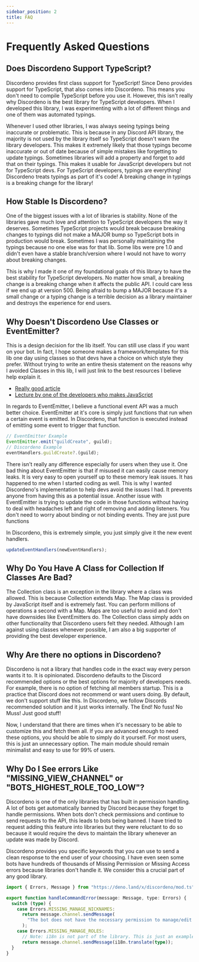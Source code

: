 ```yaml
---
sidebar_position: 2
title: FAQ
---
```


# Frequently Asked Questions

## Does Discordeno Support TypeScript?

Discordeno provides first class support for TypeScript! Since Deno provides support for TypeScript, that also comes into
Discordeno. This means you don't need to compile TypeScript before you use it. However, this isn't really why Discordeno
is the best library for TypeScript developers. When I developed this library, I was experimenting with a lot of
different things and one of them was automated typings.

Whenever I used other libraries, I was always seeing typings being inaccurate or problematic. This is because in any
Discord API library, the majority is not used by the library itself so TypeScript doesn't warn the library developers.
This makes it extremely likely that those typings become inaccurate or out of date because of simple mistakes like
forgetting to update typings. Sometimes libraries will add a property and forget to add that on their typings. This
makes it usable for JavaScript developers but not for TypeScript devs. For TypeScript developers, typings are
everything! Discordeno treats typings as part of it's code! A breaking change in typings is a breaking change for the
library!

## How Stable Is Discordeno?

One of the biggest issues with a lot of libraries is stability. None of the libraries gave much
love and attention to TypeScript developers the way it deserves. Sometimes TypeScript projects would break because
breaking changes to typings did not make a MAJOR bump so TypeScript bots in production would break. Sometimes I was
personally maintaining the typings because no one else was for that lib. Some libs were pre 1.0 and didn't even have a
stable branch/version where I would not have to worry about breaking changes.

This is why I made it one of my foundational goals of this library to have the best stability for TypeScript developers.
No matter how small, a breaking change is a breaking change when it affects the public API. I could care less if we end
up at version 500. Being afraid to bump a MAJOR because it's a small change or a typing change is a terrible decision as
a library maintainer and destroys the experience for end users.

## Why Doesn't Discordeno Use Classes or EventEmitter?

This is a design decision for the lib itself. You can still use class if you want on your bot. In fact, I hope someone
makes a framework/templates for this lib one day using classes so that devs have a choice on which style they prefer.
Without trying to write an entire thesis statement on the reasons why I avoided Classes in this lib, I will just link to
the best resources I believe help explain it.

- [Really good article](https://dannyfritz.wordpress.com/2014/10/11/class-free-object-oriented-programming/)
- [Lecture by one of the developers who makes JavaScript](https://www.youtube.com/watch?v=PSGEjv3Tqo0)

In regards to EventEmitter, I believe a functional event API was a much better choice. EventEmitter at it's core is
simply just functions that run when a certain event is emitted. In Discordeno, that function is executed instead of
emitting some event to trigger that function.

```typescript
// EventEmitter Example
EventEmitter.emit("guildCreate", guild);
// Discordeno Example
eventHandlers.guildCreate?.(guild);
```

There isn't really any difference especially for users when they use it. One bad thing about EventEmitter is that if
misused it can easily cause memory leaks. It is very easy to open yourself up to these memory leak issues. It has
happened to me when I started coding as well. This is why I wanted Discordeno's implementation to help devs avoid the
issues I had. It prevents anyone from having this as a potential issue. Another issue with EventEmitter is trying to
update the code in those functions without having to deal with headaches left and right of removing and adding
listeners. You don't need to worry about binding or not binding events. They are just pure functions

In Discordeno, this is extremely simple, you just simply give it the new event handlers.

```typescript
updateEventHandlers(newEventHandlers);
```

## Why Do You Have A Class for Collection If Classes Are Bad?

The Collection class is an exception in the library where a class was allowed. This is because Collection extends Map.
The Map class is provided by JavaScript itself and is extremely fast. You can perform millions of operations a second
with a Map. Maps are too useful to avoid and don't have downsides like EventEmitters do. The Collection class simply
adds on other functionality that Discordeno users felt they needed. Although I am against using classes whenever
possible, I am also a big supporter of providing the best developer experience.

## Why Are there no options in Discordeno?

Discordeno is not a library that handles code in the exact way every person wants it to. It is opinionated. Discordeno
defaults to the Discord recommended options or the best options for majority of developers needs. For example, there is
no option of fetching all members startup. This is a practice that Discord does not recommend or want users doing. By
default, we don't support stuff like this. In Discordeno, we follow Discords recommended solution and it just works
internally. The End! No fuss! No Muss! Just good stuff!

Now, I understand that there are times when it's necessary to be able to customize this and fetch them all. If you are
advanced enough to need these options, you should be able to simply do it yourself. For most users, this is just an
unnecessary option. The main module should remain minimalist and easy to use for 99% of users.

## Why Do I See errors Like "MISSING_VIEW_CHANNEL" or "BOTS_HIGHEST_ROLE_TOO_LOW"?

Discordeno is one of the only libraries that has built in permission handling. A lot of bots get automatically
banned by Discord because they forget to handle permissions. When bots don't check permissions and continue to send
requests to the API, this leads to bots being banned. I have tried to request adding this feature into libraries but
they were reluctant to do so because it would require the devs to maintain the library whenever an update was made by
Discord.

Discordeno provides you specific keywords that you can use to send a clean response to the end user of your choosing. I
have even seen some bots have hundreds of thousands of Missing Permission or Missing Access errors because libraries
don't handle it. We consider this a crucial part of any good library.

```typescript
import { Errors, Message } from "https://deno.land/x/discordeno/mod.ts";

export function handleCommandError(message: Message, type: Errors) {
  switch (type) {
    case Errors.MISSING_MANAGE_NICKNAMES:
      return message.channel.sendMessage(
        "The bot does not have the necessary permission to manage/edit other user's nicknames. Grant the `MANAGE_NICKNAME` permission to the bot and try again.",
      );
    case Errors.MISSING_MANAGE_ROLES:
      // Note: i18n is not part of the library. This is just an example of how you could use i18n for custom error responses.
      return message.channel.sendMessage(i18n.translate(type));
  }
}
```
